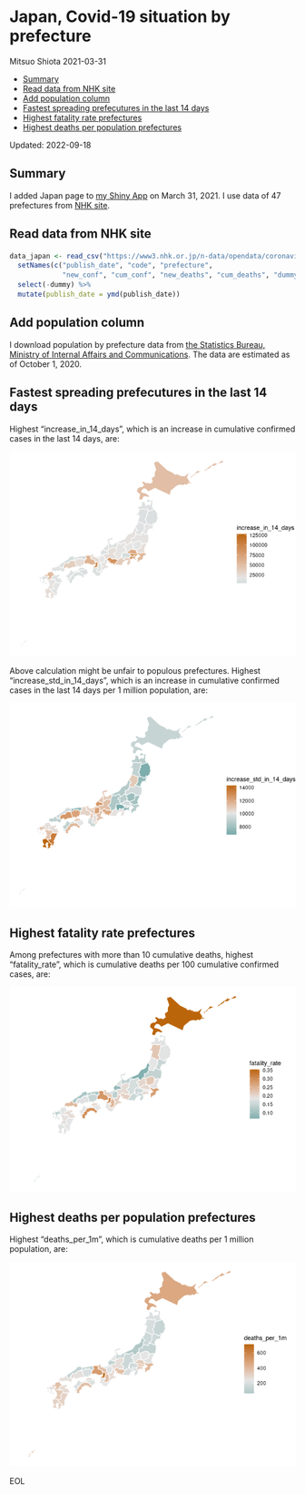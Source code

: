 Japan, Covid-19 situation by prefecture
================
Mitsuo Shiota
2021-03-31

-   <a href="#summary" id="toc-summary">Summary</a>
-   <a href="#read-data-from-nhk-site" id="toc-read-data-from-nhk-site">Read
    data from NHK site</a>
-   <a href="#add-population-column" id="toc-add-population-column">Add
    population column</a>
-   <a href="#fastest-spreading-prefecutures-in-the-last-14-days"
    id="toc-fastest-spreading-prefecutures-in-the-last-14-days">Fastest
    spreading prefecutures in the last 14 days</a>
-   <a href="#highest-fatality-rate-prefectures"
    id="toc-highest-fatality-rate-prefectures">Highest fatality rate
    prefectures</a>
-   <a href="#highest-deaths-per-population-prefectures"
    id="toc-highest-deaths-per-population-prefectures">Highest deaths per
    population prefectures</a>

Updated: 2022-09-18

## Summary

I added Japan page to [my Shiny
App](https://mitsuoxv.shinyapps.io/covid/) on March 31, 2021. I use data
of 47 prefectures from [NHK
site](https://www3.nhk.or.jp/news/special/coronavirus/data/).

## Read data from NHK site

``` r
data_japan <- read_csv("https://www3.nhk.or.jp/n-data/opendata/coronavirus/nhk_news_covid19_prefectures_daily_data.csv") %>% 
  setNames(c("publish_date", "code", "prefecture",
             "new_conf", "cum_conf", "new_deaths", "cum_deaths", "dummy")) %>% 
  select(-dummy) %>% 
  mutate(publish_date = ymd(publish_date))
```

## Add population column

I download population by prefecture data from [the Statistics Bureau,
Ministry of Internal Affairs and
Communications](https://www.stat.go.jp/data/nihon/02.htm). The data are
estimated as of October 1, 2020.

## Fastest spreading prefecutures in the last 14 days

Highest “increase_in_14_days”, which is an increase in cumulative
confirmed cases in the last 14 days, are:

![](Japan_files/figure-gfm/spreading-1.png)<!-- -->

Above calculation might be unfair to populous prefectures. Highest
“increase_std_in_14_days”, which is an increase in cumulative confirmed
cases in the last 14 days per 1 million population, are:

![](Japan_files/figure-gfm/standardized-1.png)<!-- -->

## Highest fatality rate prefectures

Among prefectures with more than 10 cumulative deaths, highest
“fatality_rate”, which is cumulative deaths per 100 cumulative confirmed
cases, are:

![](Japan_files/figure-gfm/fatality_rates-1.png)<!-- -->

## Highest deaths per population prefectures

Highest “deaths_per_1m”, which is cumulative deaths per 1 million
population, are:

![](Japan_files/figure-gfm/deaths_per_population-1.png)<!-- -->

EOL
